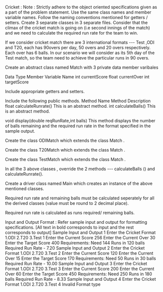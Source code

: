Cricket :
Note : Strictly adhere to the object oriented specifications given as a part of the problem statement.
Use the same class names and member variable names.
Follow the naming conventions mentioned for getters / setters.
Create 3 separate classes in 3 separate files.
Consider that the climax of the cricket match is going on (i.e second innings of the match) and we need to calculate the required run rate for the team to win.

If we consider cricket match there are 3 international formats ---  Test ,ODI and T20, each has 90overs per day, 50 overs and 20 overs respectively.  Each over has 6 balls. In our scenario we will consider as its 5th day of the Test match, so the team need to achieve the particular runs in 90 overs.

Create an abstract class named Match with 3 private data member varibales

Data Type       Member Variable Name
int              currentScore
float            currentOver
int              targetScore

Include appropriate getters and setters.

Include the following public methods.
Method Name                                  Method Description
float calculateRunrate()                   This is an abstract method.
int calculateBalls()                       This is an abstract method.

void display(double reqRunRate,int balls) This method displays the number of balls remaining and the required run rate in the format specified in the sample output.

Create the class ODIMatch which extends the class Match .

Create the class T20Match which extends the class Match .

Create the class TestMatch which extends the class Match .

In all the 3 above classes , override the 2 methods --- calculateBalls () and calculateRunrate().

Create a driver class named Main which creates an instance of the above mentioned classes. 

Required run rate and remaining balls must be calculated seperately for all the derived classes (value must be round to 2 decimal place).

Required run rate is calculated as runs required/ remaining balls.

Input and Output Format :
Refer sample input and output for formatting specifications.
[All text in bold corresponds to input and the rest corresponds to output]
Sample Input and Output 1
Enter the Cricket Format
1.ODI
2.T20
3.Test
1
Enter the Current Score
256
Enter the Current Over
30
Enter the Target Score
400
Requirements:
Need 144 Runs in 120 balls
Required Run Rate - 7.20
Sample Input and Output 2
Enter the Cricket Format
1.ODI
2.T20
3.Test
2
Enter the Current Score
120
Enter the Current Over
15
Enter the Target Score
170
Requirements:
Need 50 Runs in 30 balls
Required Run Rate - 10.00
Sample Input and Output 3
Enter the Cricket Format
1.ODI
2.T20
3.Test
3
Enter the Current Score
200
Enter the Current Over
60
Enter the Target Score
450
Requirements:
Need 250 Runs in 180 balls
Required Run Rate - 8.33
Sample Input and Output 4
Enter the Cricket Format
1.ODI
2.T20
3.Test
4
Invalid Format type
